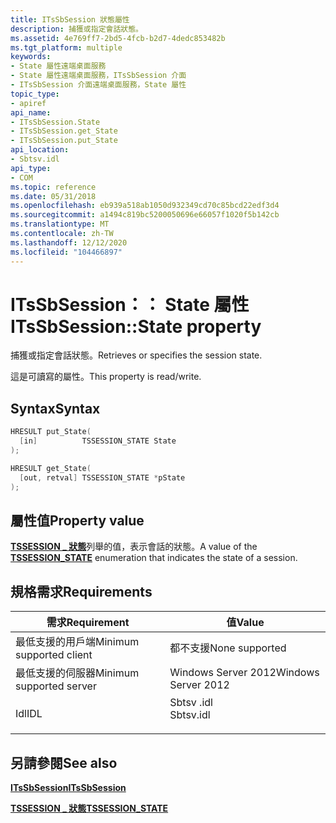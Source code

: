 ```yaml
---
title: ITsSbSession 狀態屬性
description: 捕獲或指定會話狀態。
ms.assetid: 4e769ff7-2bd5-4fcb-b2d7-4dedc853482b
ms.tgt_platform: multiple
keywords:
- State 屬性遠端桌面服務
- State 屬性遠端桌面服務，ITsSbSession 介面
- ITsSbSession 介面遠端桌面服務，State 屬性
topic_type:
- apiref
api_name:
- ITsSbSession.State
- ITsSbSession.get_State
- ITsSbSession.put_State
api_location:
- Sbtsv.idl
api_type:
- COM
ms.topic: reference
ms.date: 05/31/2018
ms.openlocfilehash: eb939a518ab1050d932349cd70c85bcd22edf3d4
ms.sourcegitcommit: a1494c819bc5200050696e66057f1020f5b142cb
ms.translationtype: MT
ms.contentlocale: zh-TW
ms.lasthandoff: 12/12/2020
ms.locfileid: "104466897"
---
```

# <a name="itssbsessionstate-property"></a><span data-ttu-id="20e95-106">ITsSbSession：： State 屬性</span><span class="sxs-lookup"><span data-stu-id="20e95-106">ITsSbSession::State property</span></span>

<span data-ttu-id="20e95-107">捕獲或指定會話狀態。</span><span class="sxs-lookup"><span data-stu-id="20e95-107">Retrieves or specifies the session state.</span></span>

<span data-ttu-id="20e95-108">這是可讀寫的屬性。</span><span class="sxs-lookup"><span data-stu-id="20e95-108">This property is read/write.</span></span>

## <a name="syntax"></a><span data-ttu-id="20e95-109">Syntax</span><span class="sxs-lookup"><span data-stu-id="20e95-109">Syntax</span></span>


```C++
HRESULT put_State(
  [in]          TSSESSION_STATE State
);

HRESULT get_State(
  [out, retval] TSSESSION_STATE *pState
);
```



## <a name="property-value"></a><span data-ttu-id="20e95-110">屬性值</span><span class="sxs-lookup"><span data-stu-id="20e95-110">Property value</span></span>

<span data-ttu-id="20e95-111">[**TSSESSION \_ 狀態**](/windows/desktop/api/SessDirPublicTypes/ne-sessdirpublictypes-tssession_state)列舉的值，表示會話的狀態。</span><span class="sxs-lookup"><span data-stu-id="20e95-111">A value of the [**TSSESSION\_STATE**](/windows/desktop/api/SessDirPublicTypes/ne-sessdirpublictypes-tssession_state) enumeration that indicates the state of a session.</span></span>

## <a name="requirements"></a><span data-ttu-id="20e95-112">規格需求</span><span class="sxs-lookup"><span data-stu-id="20e95-112">Requirements</span></span>



| <span data-ttu-id="20e95-113">需求</span><span class="sxs-lookup"><span data-stu-id="20e95-113">Requirement</span></span> | <span data-ttu-id="20e95-114">值</span><span class="sxs-lookup"><span data-stu-id="20e95-114">Value</span></span> |
|-------------------------------------|--------------------------------------------------------------------------------------|
| <span data-ttu-id="20e95-115">最低支援的用戶端</span><span class="sxs-lookup"><span data-stu-id="20e95-115">Minimum supported client</span></span><br/> | <span data-ttu-id="20e95-116">都不支援</span><span class="sxs-lookup"><span data-stu-id="20e95-116">None supported</span></span><br/>                                                            |
| <span data-ttu-id="20e95-117">最低支援的伺服器</span><span class="sxs-lookup"><span data-stu-id="20e95-117">Minimum supported server</span></span><br/> | <span data-ttu-id="20e95-118">Windows Server 2012</span><span class="sxs-lookup"><span data-stu-id="20e95-118">Windows Server 2012</span></span><br/>                                                       |
| <span data-ttu-id="20e95-119">Idl</span><span class="sxs-lookup"><span data-stu-id="20e95-119">IDL</span></span><br/>                      | <dl> <span data-ttu-id="20e95-120"><dt>Sbtsv .idl</dt></span><span class="sxs-lookup"><span data-stu-id="20e95-120"><dt>Sbtsv.idl</dt></span></span> </dl> |



## <a name="see-also"></a><span data-ttu-id="20e95-121">另請參閱</span><span class="sxs-lookup"><span data-stu-id="20e95-121">See also</span></span>

<dl> <dt>

[<span data-ttu-id="20e95-122">**ITsSbSession**</span><span class="sxs-lookup"><span data-stu-id="20e95-122">**ITsSbSession**</span></span>](/windows/desktop/api/sbtsv/nn-sbtsv-itssbsession)
</dt> <dt>

[<span data-ttu-id="20e95-123">**TSSESSION \_ 狀態**</span><span class="sxs-lookup"><span data-stu-id="20e95-123">**TSSESSION\_STATE**</span></span>](/windows/desktop/api/SessDirPublicTypes/ne-sessdirpublictypes-tssession_state)
</dt> </dl>

 

 





